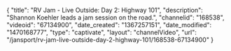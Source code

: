{
    "title": "RV Jam - Live Outside: Day 2: Highway 101",
    "description": "Shannon Koehler leads a jam session on the road.",
    "channelid": "168538",
    "videoid": "67134900",
    "date_created": "1367257151",
    "date_modified": "1470168777",
    "type": "captivate",
    "layout": "channelVideo",
    "url": "\/jansport\/rv-jam-live-outside-day-2-highway-101\/168538-67134900"
}